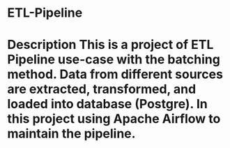 # ETL-Pipeline
# Description    This is a project of ETL Pipeline use-case with the batching method. Data from different sources are extracted, transformed, and loaded into database (Postgre). In this project using Apache Airflow to maintain the pipeline.

